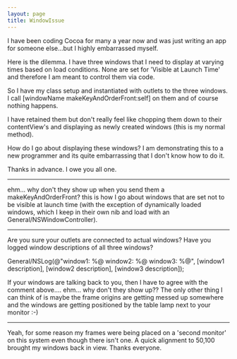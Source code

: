```yaml
---
layout: page
title: WindowIssue
---
```


I have been coding Cocoa for many a year now and was just writing an app for someone else...but I highly embarrassed myself.

Here is the dilemma. I have three windows that I need to display at varying times based on load conditions. None are set for 'Visible at Launch Time' and therefore I am meant to control them via code.

So I have my class setup and instantiated with outlets to the three windows. I call [windowName makeKeyAndOrderFront:self] on them and of course nothing happens.

I have retained them but don't really feel like chopping them down to their contentView's and displaying as newly created windows (this is my normal method).

How do I go about displaying these windows? I am demonstrating this to a new programmer and its quite embarrassing that I don't know how to do it.

Thanks in advance. I owe you all one.

----

ehm... why don't they show up when you send them a makeKeyAndOrderFront? this is how I go about windows that are set not to be visible at launch time (with the exception of dynamically loaded windows, which I keep in their own nib and load with an General/NSWindowController).

----

Are you sure your outlets are connected to actual windows? Have you logged window descriptions of all three windows?

General/NSLog(@"window1: %@ window2: %@ window3: %@", [window1 description], [window2 description], [window3 description]); 

If your windows are talking back to you, then I have to agree with the comment above.... ehm... why don't they show up?? The only other thing I can think of is maybe the frame origins are getting messed up somewhere and the windows are getting positioned by the table lamp next to your monitor :-)

----

Yeah, for some reason my frames were being placed on a 'second monitor' on this system even though there isn't one. A quick alignment to 50,100 brought my windows back in view. Thanks everyone.
